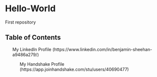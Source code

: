 # Hello-World
First repository

## Table of Contents

<ul>My LinkedIn Profile (https://www.linkedin.com/in/benjamin-sheehan-a9486a279/)

<ul>My Handshake Profile (https://app.joinhandshake.com/stu/users/40690477)
